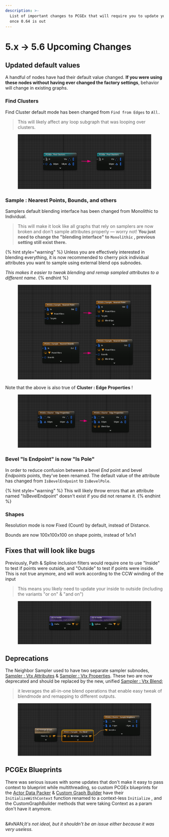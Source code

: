 ```yaml
---
description: >-
  List of important changes to PCGEx that will require you to update your graphs
  once 0.64 is out
---
```


# 5.x → 5.6 Upcoming Changes

## Updated default values

A handful of nodes have had their default value changed. **If you were using these nodes without having ever changed the factory settings**, behavior will change in existing graphs.

### Find Clusters

Find Cluster default mode has been changed from `Find from Edges` to `All.`

> This will likely affect any loop subgraph that was looping over clusters.

<figure><img src="../../.gitbook/assets/image (1).png" alt=""><figcaption></figcaption></figure>

### Sample : Nearest Points, Bounds, and others

Samplers default blending interface has been changed from Monolithic to Individual.

> This will make it look like all graphs that rely on samplers are now broken and don't sample attributes properly — worry not! **You just need to change the "blending interface" to `Monolithic` , previous setting still exist there.**

{% hint style="warning" %}
Unless you are effectively interested in blending everything, it is now recommended to cherry pick individual attributes you want to sample using external blend ops subnodes.&#x20;

_This makes it easier to tweak blending and remap sampled attributes to a different name._
{% endhint %}

<figure><img src="../../.gitbook/assets/image (3).png" alt=""><figcaption></figcaption></figure>

Note that the above is also true of **Cluster : Edge Properties** !

<figure><img src="../../.gitbook/assets/image (4).png" alt=""><figcaption></figcaption></figure>

### Bevel "Is Endpoint" is now "Is Pole"

In order to reduce confusion between a bevel _End_ point and bevel _Endpoints_ points, they've been renamed. The default value of the attribute has changed from `IsBevelEndpoint` to `IsBevelPole`.

{% hint style="warning" %}
This will likely throw errors that an attribute named "IsBevelEndpoint" doesn't exist if you did not rename it.
{% endhint %}

### Shapes

Resolution mode is now Fixed (Count) by default, instead of Distance.

Bounds are now 100x100x100 on shape points, instead of 1x1x1

## Fixes that will look like bugs

Previously, Path & Spline inclusion filters would require one to use "Inside" to test if points were outside, and "Outside" to test if points were inside. This is not true anymore, and will work according to the CCW winding of the input

> This means you likely need to update your inside to outside (including the variants "or on" & "and on")

<figure><img src="../../.gitbook/assets/image (5).png" alt=""><figcaption></figcaption></figure>

## Deprecations

The Neighbor Sampler used to have two separate sampler subnodes, [Sampler : Vtx Attributes](../../node-library/sampling/sample-neighbors/sampler-vtx-attributes.md) & [Sampler : Vtx Properties](../../node-library/sampling/sample-neighbors/sampler-vtx-properties-1.md). These two are now deprecated and should be replaced by the new, unified [Sampler : Vtx Blend](../../node-library/sampling/sample-neighbors/sampler-vtx-properties.md);&#x20;

> it leverages the all-in-one blend operations that enable easy tweak of blendmode and remapping to different outputs.

<figure><img src="../../.gitbook/assets/image.png" alt=""><figcaption></figcaption></figure>

## PCGEx Blueprints

There was serious issues with some updates that don't make it easy to pass context to blueprint while multithreading, so custom PCGEx blueprints for the [Actor Data Packer](../../node-library/quality-of-life/pack-actor-data/) & [Custom Graph Builder](../../node-library/clusters/build-custom-graph/custom-graph-builder.md) have their `InitializeWithContext` function renamed to a context-less `Initialize` , and the CustomGraphBuilder methods that were taking Context as a param don't have it anymore.&#x20;

\
&#xNAN;_&#x49;t's not ideal, but it shouldn't be an issue either because it was very useless._
